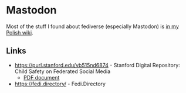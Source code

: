 # Mastodon

Most of the stuff I found about fediverse (especially Mastodon) is [in my Polish wiki](https://wiki.mastodon-poradnik.pl/).

## Links

- https://purl.stanford.edu/vb515nd6874 - Stanford Digital Repository: Child Safety on Federated Social Media
  - [PDF document](./files/20230724-fediverse-csam-report.pdf)
- https://fedi.directory/ - Fedi.Directory
